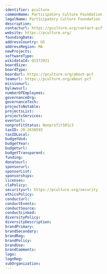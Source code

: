 ```yaml
---
identifier: pculture
commonName: Participatory Culture Foundation
legalName: Participatory Culture Foundation
description:
contacturl: https://pculture.org/contact-pcf
website: https://pculture.org/
foundingDate:
addressCountry: US
addressRegion: MA
newProjects:
softwareType:
wikidataId: Q1572021
boardSize:
boardType:
boardurl: https://pculture.org/about-pcf
teamurl: https://pculture.org/about-pcf
missionurl:
bylawsurl:
numberOfEmployees:
governanceOrg:
governanceTech:
projectsNotable:
projectsList:
projectsServices:
eventurl:
nonprofitStatus: Nonprofit501c3
taxID: 20-2630593
taxIDLocal:
budgetUsd:
budgetYear:
budgeturl:
budgetTransparent:
funding:
donateurl:
sponsorurl:
sponsorList:
sponsorships:
licenses:
claPolicy:
securityurl: https://pculture.org/security
ethicsPolicy:
conducturl:
conductEvents:
conductSource:
conductLinked:
diversityPolicy:
diversityDescription:
brandPrimary:
brandSecondary:
brandReg:
brandPolicy:
brandUse:
brandComments:
logo:
logoReg:
subOrganization:
---
```


